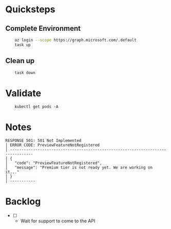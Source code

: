 # Quicksteps
## Complete Environment
```bash
    az login --scope https://graph.microsoft.com/.default
    task up
```

## Clean up
```bash
    task down
```
# Validate 
```
    kubectl get pods -A
```

# Notes
```
RESPONSE 501: 501 Not Implemented
│ ERROR CODE: PreviewFeatureNotRegistered
│ --------------------------------------------------------------------------------
│ {
│   "code": "PreviewFeatureNotRegistered",
│   "message": "Premium tier is not ready yet. We are working on it..."
│ }
│ -----------
```

# Backlog
- [ ] - Wait for support to come to the API